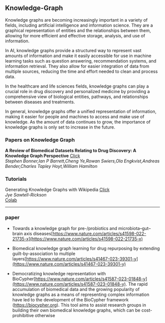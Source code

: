 ## Knowledge-Graph
Knowledge graphs are becoming increasingly important in a variety of fields, including artificial intelligence and information science. They are a graphical representation of entities and the relationships between them, allowing for more efficient and effective storage, analysis, and use of information.

In AI, knowledge graphs provide a structured way to represent vast amounts of information and make it easily accessible for use in machine learning tasks such as question answering, recommendation systems, and information retrieval. They also allow for easier integration of data from multiple sources, reducing the time and effort needed to clean and process data.

In the healthcare and life sciences fields, knowledge graphs can play a crucial role in drug discovery and personalized medicine by providing a comprehensive view of biological entities, pathways, and relationships between diseases and treatments.

In general, knowledge graphs offer a unified representation of information, making it easier for people and machines to access and make use of knowledge. As the amount of data continues to grow, the importance of knowledge graphs is only set to increase in the future.

### Papers on Knowledge Graph
**A Review of Biomedical Datasets Relating to Drug Discovery: A Knowledge Graph Perspective** [Click](https://arxiv.org/pdf/2102.10062.pdf)\
*Stephen Bonner,Ian P Barrett,Cheng Ye,Rowan Swiers,Ola Engkvist,Andreas Bender,Charles Tapley Hoyt,William Hamilton*




### Tutorials
Generating Knowledge Graphs with Wikipedia [Click](https://towardsdatascience.com/generating-knowledge-graphs-with-wikipedia-ec17030a40f6)\
*Jye Sawtell-Rickson*\
[Colab](https://colab.research.google.com/drive/1iKsJtRY-7gX_pGAHT2Cu3e75b3LztU63?usp=sharing&authuser=2)

--------------------------------------------------------------------------------------------------------------------------------
### paper
- Towards a knowledge graph for pre-/probiotics and microbiota–gut–brain axis diseases[https://www.nature.com/articles/s41598-022-21735-x](https://www.nature.com/articles/s41598-022-21735-x)

- Biomedical knowledge graph learning for drug repurposing by extending guilt-by-association to multiple layers[https://www.nature.com/articles/s41467-023-39301-y](https://www.nature.com/articles/s41467-023-39301-y)
- Democratizing knowledge representation with BioCypher[https://www.nature.com/articles/s41587-023-01848-y](https://www.nature.com/articles/s41587-023-01848-y). The rapid accumulation of biomedical data and the growing popularity of knowledge graphs as a means of representing complex information have led to the development of the BioCypher framework (https://biocypher.org). This tool aims to assist research groups in building their own biomedical knowledge graphs, which can be cost-prohibitive otherwise
